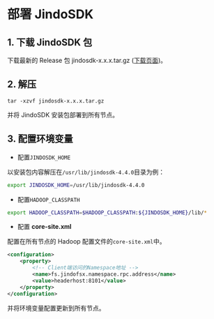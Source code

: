 # 部署 JindoSDK

## 1. 下载 JindoSDK 包
下载最新的 Release 包 jindosdk-x.x.x.tar.gz ([下载页面](/docs/user/4.x/jindodata_download.md))。

## 2. 解压
```
tar -xzvf jindosdk-x.x.x.tar.gz
```
并将 JindoSDK 安装包部署到所有节点。

## 3. 配置环境变量

* 配置`JINDOSDK_HOME`

以安装包内容解压在`/usr/lib/jindosdk-4.4.0`目录为例：

```bash
export JINDOSDK_HOME=/usr/lib/jindosdk-4.4.0
```

* 配置`HADOOP_CLASSPATH`

```bash
export HADOOP_CLASSPATH=$HADOOP_CLASSPATH:${JINDOSDK_HOME}/lib/*
```

* 配置 **core-site.xml**

配置在所有节点的 Hadoop 配置文件的`core-site.xml`中。
```xml
<configuration>
    <property>
        <!-- Client端访问的Namespace地址 -->
        <name>fs.jindofsx.namespace.rpc.address</name>
        <value>headerhost:8101</value>
    </property>
</configuration>
```

并将环境变量配置更新到所有节点。
